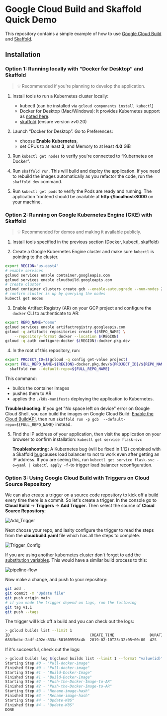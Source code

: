 # Google Cloud Build and Skaffold Quick Demo

This repository contains a simple example of how to use [Google Cloud Build](https://cloud.google.com/cloud-build/) and [Skaffold](https://skaffold.dev/docs/).

## Installation

### Option 1: Running locally with “Docker for Desktop” and Skaffold

> 💡 Recommended if you're planning to develop the application.

1. Install tools to run a Kubernetes cluster locally:

   - kubectl (can be installed via `gcloud components install kubectl`)
   - Docker for Desktop (Mac/Windows): It provides Kubernetes support as [noted here](https://docs.docker.com/docker-for-mac/kubernetes/).
   - [skaffold](https://github.com/GoogleContainerTools/skaffold/#installation)
     (ensure version ≥v0.20)

2. Launch “Docker for Desktop”. Go to Preferences:
   - choose **Enable Kubernetes**,
   - set CPUs to at least **3**, and Memory to at least **4.0** GiB

3. Run `kubectl get nodes` to verify you're connected to “Kubernetes on Docker”.

4. Run `skaffold run`. This will build and deploy the application. If you need to rebuild the images
   automatically as you refactor the code, run the `skaffold dev` command.

5. Run `kubectl get pods` to verify the Pods are ready and running. The
   application frontend should be available at **http://localhost:8000** on your
   machine.

### Option 2: Running on Google Kubernetes Engine (GKE) with Skaffold

> 💡  Recommended for demos and making it available publicly.

1. Install tools specified in the previous section (Docker, kubectl, skaffold)

2. Create a Google Kubernetes Engine cluster and make sure `kubectl` is pointing to the cluster.

  ```bash
  export REGION="us-east4"
  # enable services
  gcloud services enable container.googleapis.com
  gcloud services enable cloudbuild.googleapis.com
  # create cluster
  gcloud container clusters create gcb --enable-autoupgrade --num-nodes 2 --zone ${REGION}-c
  # confirm cluster is up by querying the nodes
  kubectl get nodes
  ```

3. Enable Artifact Registry (AR) on your GCP project and configure the `docker` CLI to authenticate to AR:
	
  ```bash
  export REPO_NAME="demo"
  gcloud services enable artifactregistry.googleapis.com
  gcloud -q artifacts repositories create $(REPO_NAME) \
      --repository-format docker --location $(REGION)
  gcloud -q auth configure-docker $(REGION)-docker.pkg.dev
  ```

4. In the root of this repository, run:
	
  ```bash
  export PROJECT_ID=$(gcloud -q config get-value project)
  export FULL_REPO_NAME=${REGION}-docker.pkg.dev/${PROJECT_ID}/${REPO_NAME}/flask
	skaffold run --default-repo=${FULL_REPO_NAME}
  ```
  
   This command:
   - builds the container images
   - pushes them to AR
   - applies the `./k8s-manifests` deploying the application to Kubernetes.
  
   **Troubleshooting:** If you get "No space left on device" error on Google Cloud Shell, you can build the images on Google Cloud Build: [Enable the Cloud BuildAPI](https://console.cloud.google.com/flows/enableapi?apiid=cloudbuild.googleapis.com), then run `skaffold run -p gcb  --default-repo=${FULL_REPO_NAME}` instead.
  
5.  Find the IP address of your application, then visit the application on your browser to confirm installation: `kubectl get service flask-svc`

    **Troubleshooting:** A Kubernetes bug (will be fixed in 1.12) combined with a Skaffold [bug](https://github.com/GoogleContainerTools/skaffold/issues/887)causes load balancer to not to work even after getting an IP address. If you are seeing this, run `kubectl get service flask-svc -o=yaml | kubectl apply -f-`to trigger load balancer reconfiguration.

### Option 3: Using Google Cloud Build with Triggers on Cloud Source Repository

We can also create a trigger on a source code repository to kick off a build every time there is a commit. So let's create a trigger. In the console go to **Cloud Build** -> **Triggers** -> **Add Trigger**. Then select the source of **Cloud Source Repository**:

![Add_Trigger](https://storage.googleapis.com/gweb-cloudblog-publish/images/gcp-CSR_19og8.max-800x800.PNG)

Next choose your repo, and laslty configure the trigger to read the steps from the **cloudbuild.yaml** file which has all the steps to complete.

![Trigger_Config](https://storage.googleapis.com/gweb-cloudblog-publish/images/gcp-CSR_293i4.max-1200x1200.PNG)

If you are using another kubernetes cluster don't forget to add the [substitution variables](https://cloud.google.com/cloud-build/docs/configuring-builds/substitute-variable-values). This would have a similar build process to this:

![pipeline-flow](https://cloud.google.com/kubernetes-engine/images/gitops-tutorial-pipeline-architecture.svg)

Now make a change, and push to your repository:

```bash
git add .
git commit -m "Update file"
git push origin main
# if you made the trigger depend on tags, run the following
git tag v1.1
git push --tags
```

The trigger will kick off a build and you can check out the logs:

```bash
> gcloud builds list --limit 1
ID                                    CREATE_TIME                DURATION  SOURCE               IMAGES                                 STATUS
688fbdbc-2adf-492e-833a-501609598c4b  2019-02-10T23:32:05+00:00  42S       skaffold-gcb@master  gcr.io/gcp-project/flask (+1 more)  SUCCESS
```

If it's successful, check out the logs:

```bash
> gcloud builds log $(gcloud builds list --limit 1 --format "value(id)") | grep -E "Finished|Starting|DONE"
Starting Step #0 - "Pull-docker-image"
Finished Step #0 - "Pull-docker-image"
Starting Step #1 - "Build-Docker-Image"
Finished Step #1 - "Build-Docker-Image"
Starting Step #2 - "Push-the-Docker-Image-to-AR"
Finished Step #2 - "Push-the-Docker-Image-to-AR"
Starting Step #3 - "Rename-image-hash"
Finished Step #3 - "Rename-image-hash"
Starting Step #4 - "Update-K8S"
Finished Step #4 - "Update-K8S"
DONE
```